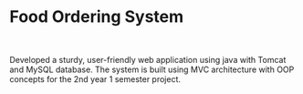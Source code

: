 <h1>Food Ordering System</h1><br>
<p>Developed a sturdy, user-friendly web application using java with Tomcat and
MySQL database. The system is built using MVC architecture with OOP concepts
for the 2nd year 1 semester project.</p>
